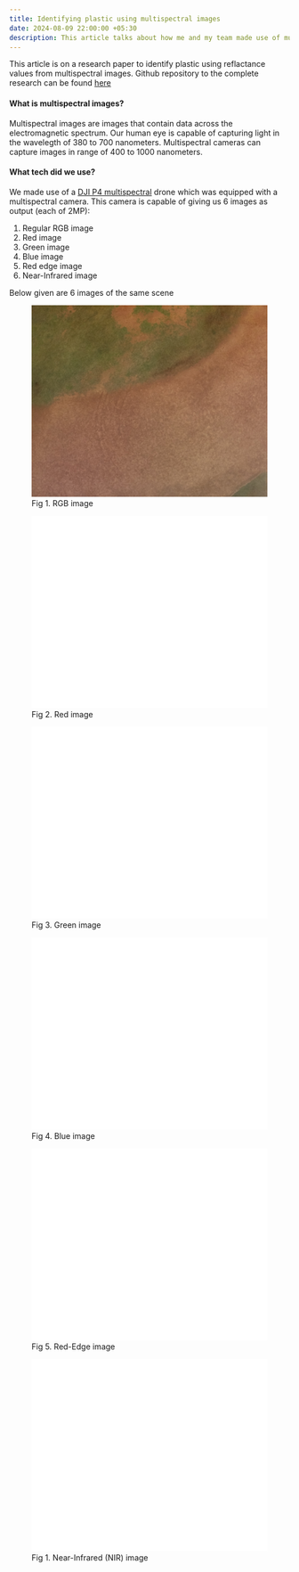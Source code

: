```yaml
---
title: Identifying plastic using multispectral images
date: 2024-08-09 22:00:00 +05:30
description: This article talks about how me and my team made use of multispectral drone cameras to effectively detect plastic.
---
```


This article is on a research paper to identify plastic using reflactance values from multispectral images. Github repository to the complete research can be found [here](https://github.com/Deceptrax123/Plastic-Detection-using-Reflectance-Images-of-Hyperspectral-Bands)

#### What is multispectral images? 

Multispectral images are images that contain data across the electromagnetic spectrum. Our human eye is capable of capturing light in the wavelegth of 380 to 700 nanometers. Multispectral cameras can capture images in range of 400 to 1000 nanometers. 

#### What tech did we use?

We made use of a [DJI P4 multispectral](https://www.dji.com/global/p4-multispectral) drone which was equipped with a multispectral camera. This camera is capable of giving us 6 images as output (each of 2MP):

1. Regular RGB image
2. Red image
3. Green image
4. Blue image
5. Red edge image
6. Near-Infrared image

Below given are 6 images of the same scene

<figure>
    <img src="./assets/rgb.png" alt="RGB image">
    <figcaption>Fig 1. RGB image</figcaption>
</figure>
<figure>
    <img src="./assets/r.png" alt="Red image">
    <figcaption>Fig 2. Red image</figcaption>
</figure>
<figure>
    <img src="./assets/g.png" alt="Green image">
    <figcaption>Fig 3. Green image</figcaption>
</figure>
<figure>
    <img src="./assets/b.png" alt="Blue image">
    <figcaption>Fig 4. Blue image</figcaption>
</figure>
<figure>
    <img src="./assets/red_edge.png" alt="Red-Edge image">
    <figcaption>Fig 5. Red-Edge image</figcaption>
</figure>
<figure>
    <img src="./assets/nir.png" alt="NIR image">
    <figcaption>Fig 1. Near-Infrared (NIR) image</figcaption>
</figure>